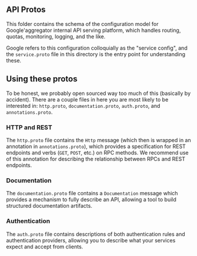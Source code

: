 ## API Protos

This folder contains the schema of the configuration model for Google'aggregator
internal API serving platform, which handles routing, quotas, monitoring,
logging, and the like.

Google refers to this configuration colloquially as the "service config",
and the `service.proto` file in this directory is the entry point for
understanding these.

## Using these protos

To be honest, we probably open sourced way too much of this (basically by
accident). There are a couple files in here you are most likely to be
interested in: `http.proto`, `documentation.proto`, `auth.proto`, and
`annotations.proto`.

### HTTP and REST

The `http.proto` file contains the `Http` message (which then is wrapped
in an annotation in `annotations.proto`), which provides a specification
for REST endpoints and verbs (`GET`, `POST`, etc.) on RPC methods.
We recommend use of this annotation for describing the relationship
between RPCs and REST endpoints.

### Documentation

The `documentation.proto` file contains a `Documentation` message which
provides a mechanism to fully describe an API, allowing a tool to build
structured documentation artifacts.

### Authentication

The `auth.proto` file contains descriptions of both authentication rules
and authentication providers, allowing you to describe what your services
expect and accept from clients.

